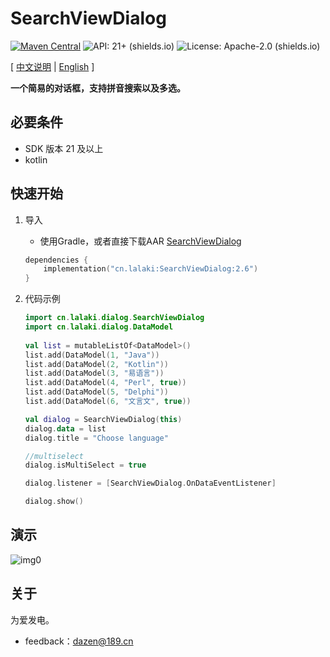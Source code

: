 # SearchViewDialog

[![Maven Central](https://img.shields.io/maven-central/v/cn.lalaki/SearchViewDialog.svg?label=Maven%20Central)](https://central.sonatype.com/artifact/cn.lalaki/SearchViewDialog/) ![API: 21+ (shields.io)](https://img.shields.io/badge/API-21+-green) ![License: Apache-2.0 (shields.io)](https://img.shields.io/badge/license-Apache--2.0-brightgreen)

[ [中文说明](#) | [English](README.md) ]

**一个简易的对话框，支持拼音搜索以及多选。**

## 必要条件

+ SDK 版本 21 及以上
+ kotlin

## 快速开始

1. 导入

   + 使用Gradle，或者直接下载AAR [SearchViewDialog](https://github.com/lalakii/SearchViewDialog/releases)

    ```kotlin
    dependencies {
        implementation("cn.lalaki:SearchViewDialog:2.6")
    }
    ```

2. 代码示例

   ```kotlin
   import cn.lalaki.dialog.SearchViewDialog
   import cn.lalaki.dialog.DataModel
           
   val list = mutableListOf<DataModel>()
   list.add(DataModel(1, "Java"))
   list.add(DataModel(2, "Kotlin"))
   list.add(DataModel(3, "易语言"))
   list.add(DataModel(4, "Perl", true))
   list.add(DataModel(5, "Delphi"))
   list.add(DataModel(6, "文言文", true))
   
   val dialog = SearchViewDialog(this)
   dialog.data = list
   dialog.title = "Choose language"
   
   //multiselect
   dialog.isMultiSelect = true
   
   dialog.listener = [SearchViewDialog.OnDataEventListener]
   
   dialog.show()
   
   
   ```

## 演示

![img0](https://cdn.jsdelivr.net/gh/lalakii/SearchViewDialog/video/demo.gif?v=1.6)

## 关于

为爱发电。

+ feedback：dazen@189.cn

